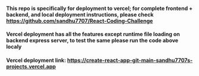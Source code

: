 #### This repo is specifically for deployment to vercel; for complete frontend + backend, and local deployment instructions, please check https://github.com/sandhu7707/React-Coding-Challenge

#### Vercel deployment has all the features except runtime file loading on backend express server, to test the same please run the code above localy

#### Vercel deployment link: https://create-react-app-git-main-sandhu7707s-projects.vercel.app
